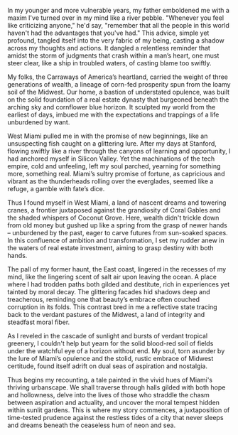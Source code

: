 In my younger and more vulnerable years, my father emboldened me with a maxim I've turned over in my mind like a river pebble. "Whenever you feel like criticizing anyone," he'd say, "remember that all the people in this world haven't had the advantages that you've had." This advice, simple yet profound, tangled itself into the very fabric of my being, casting a shadow across my thoughts and actions. It dangled a relentless reminder that amidst the storm of judgments that crash within a man’s heart, one must steer clear, like a ship in troubled waters, of casting blame too swiftly.

My folks, the Carraways of America’s heartland, carried the weight of three generations of wealth, a lineage of corn-fed prosperity spun from the loamy soil of the Midwest. Our home, a bastion of understated opulence, was built on the solid foundation of a real estate dynasty that burgeoned beneath the arching sky and cornflower blue horizon. It sculpted my world from the earliest of days, imbued me with the expectations and trappings of a life unburdened by want.

West Miami pulled me in with the promise of new beginnings, like an unsuspecting fish caught on a glittering lure. After my days at Stanford, flowing swiftly like a river through the canyons of learning and opportunity, I had anchored myself in Silicon Valley. Yet the machinations of the tech empire, cold and unfeeling, left my soul parched, yearning for something more, something real. Miami’s sultry promise of fortune, as capricious and vibrant as the thunderheads rolling over the everglades, seemed like a refuge, a gamble with fate’s dice.

Thus I found myself in West Miami, a land of nascent dreams and towering cranes, a frontier juxtaposed against the grandiosity of Coral Gables and the shaded whispers of Coconut Grove. Here, wealth didn't trickle down from old money but gushed up like a spring from the grasp of newer hands – unburdened by the past, eager to carve futures from sun-soaked spaces. In this confluence of ambition and transformation, I set my rudder anew in the waters of real estate investment, aiming to grasp destiny with both hands.

The pall of my former haunt, the East coast, lingered in the recesses of my mind, like the lingering scent of salt air upon leaving the ocean. A place where I had trodden paths both gilded and destitute, rich in experiences yet tainted by moral decay. The glittering facades hid shadows deep and treacherous, reminding one that beauty’s embrace often couched corruption in its folds. This contrast bred in me a reflective state tracing back to the verdant pastures of the Midwest, a land of integrity and steadfast moral fiber.

As I reveled in the cascade of sunlight and bursts of verdant tropical greenery, I couldn't help but yearn for the solid blood-red soil of fields under the watchful eye of a horizon without end. My soul, torn asunder by the lure of Miami’s opulence and the stolid, rustic embrace of Midwest certitude, found itself adrift on dual seas of aspiration and nostalgia.

Thus begins my recounting, a tale painted in the vivid hues of Miami's thriving urbanscape. We shall traverse through halls gilded with both hope and hollowness, delve into the lives of those who straddle the chasm between aspiration and actuality, and uncover the moral tempest hidden within sunlit gardens. This is where my story commences, a juxtaposition of time-tested prudence against the restless tides of a city that never sleeps and dreams beneath the ceaseless hum of neon and sea.